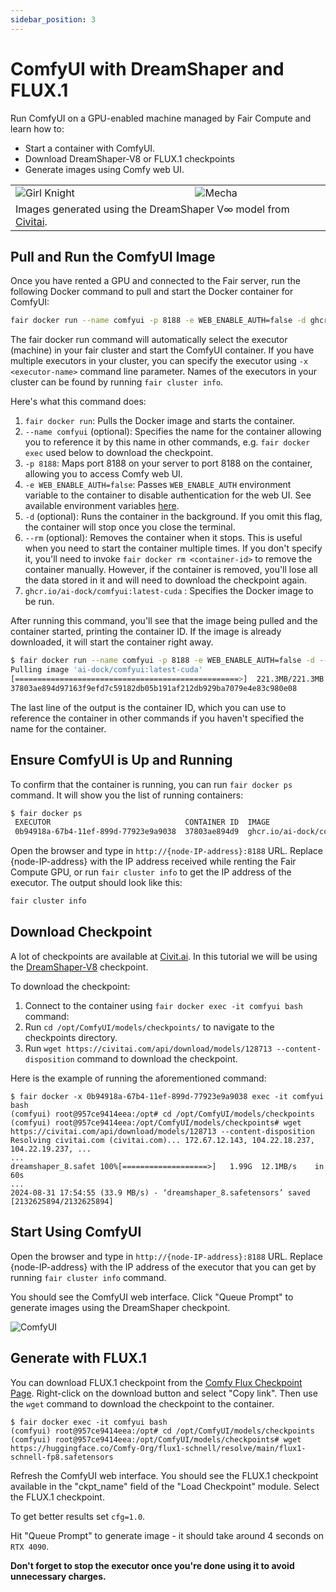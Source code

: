 ```yaml
---
sidebar_position: 3
---
```


# ComfyUI with DreamShaper and FLUX.1

Run ComfyUI on a GPU-enabled machine managed by Fair Compute and learn how to:
- Start a container with ComfyUI.
- Download DreamShaper-V8 or FLUX.1 checkpoints
- Generate images using Comfy web UI.

<div>
    <div style={{ "justify-content": "center", "width": "100%", "text-align": "center" }}>
        <table style={{ "border-collapse": "collapse" }} >
            <tr style={{ "border": "none" }}>
                <td style={{ "border": "none" }}><img src={require("/static/img/dreamshaper-girl-knight.png").default} alt="Girl Knight"/></td>
                <td style={{ "border": "none" }}><img src={require("/static/img/dreamshaper-mecha.png").default} alt="Mecha"/></td>
            </tr>
            <tr style={{ "border": "none" }}>
                <td colspan="2" style={{ "border": "none" }}>Images generated using the DreamShaper V&infin; model from <a href="https://civitai.com/models/4384/dreamshaper">Civitai</a>.</td>
            </tr>
        </table>
    </div>
</div>

## Pull and Run the ComfyUI Image

Once you have rented a GPU and connected to the Fair server, run the 
following Docker command to pull and start the Docker container for ComfyUI:

```bash
fair docker run --name comfyui -p 8188 -e WEB_ENABLE_AUTH=false -d ghcr.io/ai-dock/comfyui:latest-cuda
```

The fair docker run command will automatically select the executor (machine)
in your fair cluster and start the ComfyUI container. If you have multiple executors
in your cluster, you can specify the executor using `-x <executor-name>`
command line parameter. Names of the executors in your cluster
can be found by running `fair cluster info`.

Here's what this command does:

1. `fair docker run`: Pulls the Docker image and starts the container.
2. `--name comfyui` (optional): Specifies the name for the container
allowing you to reference it by this name in other commands,
e.g. `fair docker exec` used below to download the checkpoint.
3. `-p 8188`: Maps port 8188 on your server to port 8188 on the container, allowing you to access Comfy web UI.
4. `-e WEB_ENABLE_AUTH=false`: Passes `WEB_ENABLE_AUTH` environment variable to the container
to disable authentication for the web UI. See available environment variables [here](https://github.com/ai-dock/comfyui).
5. `-d` (optional): Runs the container in the background. If you omit this flag, the container will stop once you close the terminal.
6. `--rm` (optional): Removes the container when it stops. This is useful when you need to start the container multiple times.
If you don't specify it, you'll need to invoke `fair docker rm <container-id>` to remove the container manually. However, if the
container is removed, you'll lose all the data stored in it and will need to download the checkpoint again.
7. `ghcr.io/ai-dock/comfyui:latest-cuda` : Specifies the Docker image to be run.

After running this command, you'll see that the image being pulled and the container started, printing the container ID.
If the image is already downloaded, it will start the container right away.
```bash
$ fair docker run --name comfyui -p 8188 -e WEB_ENABLE_AUTH=false -d --rm ghcr.io/ai-dock/comfyui:latest-cuda
Pulling image 'ai-dock/comfyui:latest-cuda'
[==================================================>]  221.3MB/221.3MB
37803ae894d97163f9efd7c59182db05b191af212db929ba7079e4e83c980e08
```

The last line of the output is the container ID, which you can use to reference the container in other commands
if you haven't specified the name for the container.

## Ensure ComfyUI is Up and Running

To confirm that the container is running, you can run `fair docker ps` command. It will show you the list of running containers:
```bash
$ fair docker ps
 EXECUTOR                              CONTAINER ID  IMAGE                                COMMAND  CREATED              STATUS   NAMES 
 0b94918a-67b4-11ef-899d-77923e9a9038  37803ae894d9  ghcr.io/ai-dock/comfyui:latest-cuda  init.sh  2024-08-31 17:39:29  Running  /comfyui
```

Open the browser and type in `http://{node-IP-address}:8188` URL. Replace {node-IP-address} with the IP address received while renting the
Fair Compute GPU, or run `fair cluster info` to get the IP address of the executor. The output should look like this:
```bash
fair cluster info
```

## Download Checkpoint

A lot of checkpoints are available at [Civit.ai](https://civit.ai/). In this tutorial we will be using the
[DreamShaper-V8](https://civitai.com/models/4384/dreamshaper) checkpoint.

To download the checkpoint:
1. Connect to the container using `fair docker exec -it comfyui bash` command:
2. Run `cd /opt/ComfyUI/models/checkpoints/` to navigate to the checkpoints directory.
3. Run `wget https://civitai.com/api/download/models/128713 --content-disposition` command to download the checkpoint.

Here is the example of running the aforementioned command:
```
$ fair docker -x 0b94918a-67b4-11ef-899d-77923e9a9038 exec -it comfyui bash
(comfyui) root@957ce9414eea:/opt# cd /opt/ComfyUI/models/checkpoints
(comfyui) root@957ce9414eea:/opt/ComfyUI/models/checkpoints# wget https://civitai.com/api/download/models/128713 --content-disposition
Resolving civitai.com (civitai.com)... 172.67.12.143, 104.22.18.237, 104.22.19.237, ...
...
dreamshaper_8.safet 100%[===================>]   1.99G  12.1MB/s    in 60s     
...
2024-08-31 17:54:55 (33.9 MB/s) - ‘dreamshaper_8.safetensors’ saved [2132625894/2132625894]
```

## Start Using ComfyUI

Open the browser and type in `http://{node-IP-address}:8188` URL. Replace {node-IP-address} with the IP address of the
executor that you can get by running `fair cluster info` command.

You should see the ComfyUI web interface. Click "Queue Prompt" to generate images using the DreamShaper checkpoint.

<div>
<img src={require("/static/img/comfyui-screenshot.png").default} alt="ComfyUI"/>
</div>

## Generate with FLUX.1

You can download FLUX.1 checkpoint from the [Comfy Flux Checkpoint Page](https://huggingface.co/Comfy-Org/flux1-schnell/blob/main/flux1-schnell-fp8.safetensors).
Right-click on the download button and select "Copy link". Then use the `wget` command to download the checkpoint to the container.
```
$ fair docker exec -it comfyui bash
(comfyui) root@957ce9414eea:/opt# cd /opt/ComfyUI/models/checkpoints
(comfyui) root@957ce9414eea:/opt/ComfyUI/models/checkpoints# wget https://huggingface.co/Comfy-Org/flux1-schnell/resolve/main/flux1-schnell-fp8.safetensors
```

Refresh the ComfyUI web interface. You should see the FLUX.1 checkpoint available in the "ckpt_name" field of the
"Load Checkpoint" module. Select the FLUX.1 checkpoint.

To get better results set `cfg=1.0`.

Hit "Queue Prompt" to generate image - it should take around 4 seconds on `RTX 4090`.

**Don't forget to stop the executor once you're done using it to avoid unnecessary charges.**
